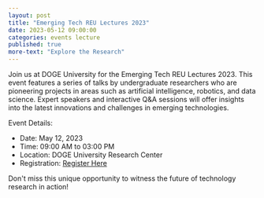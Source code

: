 ```yaml
---
layout: post
title: "Emerging Tech REU Lectures 2023"
date: 2023-05-12 09:00:00
categories: events lecture
published: true
more-text: "Explore the Research"
---
```


Join us at DOGE University for the Emerging Tech REU Lectures 2023. This event features a series of talks by undergraduate researchers who are pioneering projects in areas such as artificial intelligence, robotics, and data science. Expert speakers and interactive Q&A sessions will offer insights into the latest innovations and challenges in emerging technologies.

Event Details:
- Date: May 12, 2023
- Time: 09:00 AM to 03:00 PM
- Location: DOGE University Research Center
- Registration: [Register Here](#)

Don't miss this unique opportunity to witness the future of technology research in action!
